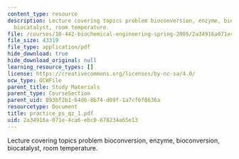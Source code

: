 ```yaml
---
content_type: resource
description: Lecture covering topics problem bioconversion, enzyme, bioconversion,
  biocatalyst, room temperature.
file: /courses/10-442-biochemical-engineering-spring-2005/2a34916a071e4ca6ebc0678234a65e13_practice_ps_qz_1.pdf
file_size: 43319
file_type: application/pdf
hide_download: true
hide_download_original: null
learning_resource_types: []
license: https://creativecommons.org/licenses/by-nc-sa/4.0/
ocw_type: OCWFile
parent_title: Study Materials
parent_type: CourseSection
parent_uid: 893bf2b1-64d6-8b74-d09f-1a7cf6f8636a
resourcetype: Document
title: practice_ps_qz_1.pdf
uid: 2a34916a-071e-4ca6-ebc0-678234a65e13
---
```

Lecture covering topics problem bioconversion, enzyme, bioconversion, biocatalyst, room temperature.